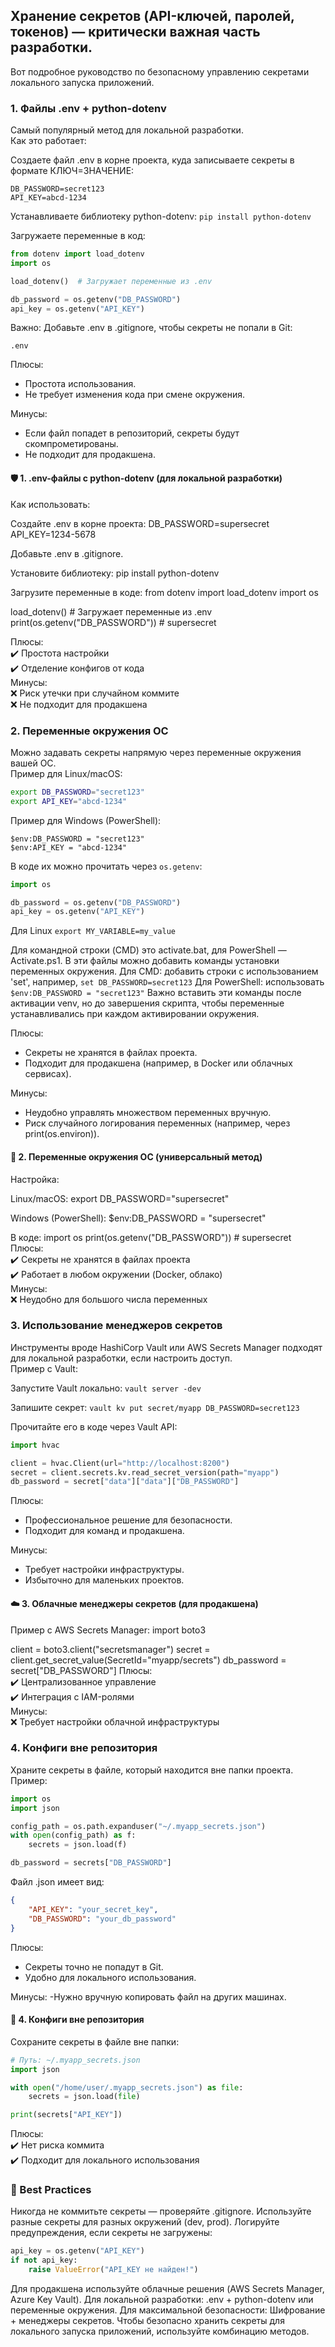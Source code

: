## Хранение секретов (API-ключей, паролей, токенов) — критически важная часть разработки. 
Вот подробное руководство по безопасному управлению секретами локального запуска приложений. 

### 1. Файлы .env + python-dotenv
Самый популярный метод для локальной разработки.  
Как это работает:

Создаете файл .env в корне проекта, куда записываете секреты в формате 
КЛЮЧ=ЗНАЧЕНИЕ:

```
DB_PASSWORD=secret123
API_KEY=abcd-1234
```

Устанавливаете библиотеку python-dotenv:
`pip install python-dotenv`

Загружаете переменные в код:
```python
from dotenv import load_dotenv
import os

load_dotenv()  # Загружает переменные из .env

db_password = os.getenv("DB_PASSWORD")
api_key = os.getenv("API_KEY")
```

Важно: Добавьте .env в .gitignore, чтобы секреты не попали 
в Git:
```.gitignore
.env
```

Плюсы:
- Простота использования.
- Не требует изменения кода при смене окружения.

Минусы:
- Если файл попадет в репозиторий, секреты будут скомпрометированы.
- Не подходит для продакшена.

#### 🛡️ 1. .env-файлы с python-dotenv (для локальной разработки)

Как использовать:

Создайте .env в корне проекта:
DB_PASSWORD=supersecret
API_KEY=1234-5678

Добавьте .env в .gitignore.

Установите библиотеку:
pip install python-dotenv

Загрузите переменные в коде:
from dotenv import load_dotenv
import os

load_dotenv()  # Загружает переменные из .env
print(os.getenv("DB_PASSWORD"))  # supersecret


Плюсы:  
✔️ Простота настройки  
✔️ Отделение конфигов от кода  
Минусы:  
❌ Риск утечки при случайном коммите  
❌ Не подходит для продакшена  

### 2. Переменные окружения ОС
Можно задавать секреты напрямую через переменные окружения вашей ОС.  
Пример для Linux/macOS:
```bash
export DB_PASSWORD="secret123"
export API_KEY="abcd-1234"
```
Пример для Windows (PowerShell):
```shell
$env:DB_PASSWORD = "secret123"
$env:API_KEY = "abcd-1234"
```

В коде их можно прочитать через `os.getenv`:
```python
import os

db_password = os.getenv("DB_PASSWORD")
api_key = os.getenv("API_KEY")
```

Для Linux
`export MY_VARIABLE=my_value`

Для командной строки (CMD) это activate.bat, 
для PowerShell — Activate.ps1. 
В эти файлы можно добавить команды установки переменных окружения.
Для CMD: 
добавить строки с использованием 'set', например, 
`set DB_PASSWORD=secret123` 
Для PowerShell: использовать 
`$env:DB_PASSWORD = "secret123"`
Важно вставить эти команды после активации venv, но до завершения скрипта, чтобы 
переменные устанавливались при каждом активировании окружения.

Плюсы:
- Секреты не хранятся в файлах проекта.
- Подходит для продакшена (например, в Docker или облачных сервисах).

Минусы:
- Неудобно управлять множеством переменных вручную.
- Риск случайного логирования переменных (например, через print(os.environ)).

#### 🔐 2. Переменные окружения ОС (универсальный метод)

Настройка:  

Linux/macOS:
export DB_PASSWORD="supersecret"

Windows (PowerShell):
$env:DB_PASSWORD = "supersecret"


В коде:
import os
print(os.getenv("DB_PASSWORD"))  # supersecret
Плюсы:  
✔️ Секреты не хранятся в файлах проекта  
✔️ Работает в любом окружении (Docker, облако)  
Минусы:  
❌ Неудобно для большого числа переменных  

### 3. Использование менеджеров секретов

Инструменты вроде HashiCorp Vault или AWS Secrets Manager подходят для локальной разработки, если настроить доступ.  
Пример с Vault:

Запустите Vault локально:
`vault server -dev`

Запишите секрет:
`vault kv put secret/myapp DB_PASSWORD=secret123`

Прочитайте его в коде через Vault API:
```python
import hvac

client = hvac.Client(url="http://localhost:8200")
secret = client.secrets.kv.read_secret_version(path="myapp")
db_password = secret["data"]["data"]["DB_PASSWORD"]
```

Плюсы:
- Профессиональное решение для безопасности.
- Подходит для команд и продакшена.

Минусы:
- Требует настройки инфраструктуры.
- Избыточно для маленьких проектов.

#### ☁️ 3. Облачные менеджеры секретов (для продакшена)

Пример с AWS Secrets Manager:
import boto3

client = boto3.client("secretsmanager")
secret = client.get_secret_value(SecretId="myapp/secrets")
db_password = secret["DB_PASSWORD"]
Плюсы:  
✔️ Централизованное управление  
✔️ Интеграция с IAM-ролями  
Минусы:  
❌ Требует настройки облачной инфраструктуры

### 4. Конфиги вне репозитория
Храните секреты в файле, который находится вне папки проекта.  
Пример:
```python
import os
import json

config_path = os.path.expanduser("~/.myapp_secrets.json")
with open(config_path) as f:
    secrets = json.load(f)

db_password = secrets["DB_PASSWORD"]
```

Файл .json имеет вид:
```json
{
    "API_KEY": "your_secret_key",
    "DB_PASSWORD": "your_db_password"
}
```

Плюсы:
- Секреты точно не попадут в Git.
- Удобно для локального использования.

Минусы:
-Нужно вручную копировать файл на других машинах.

#### 📂 4. Конфиги вне репозитория

Сохраните секреты в файле вне папки:
```python
# Путь: ~/.myapp_secrets.json
import json

with open("/home/user/.myapp_secrets.json") as file:
    secrets = json.load(file)

print(secrets["API_KEY"])
```

Плюсы:  
✔️ Нет риска коммита  
✔️ Подходит для локального использования  

### 🚨 Best Practices

Никогда не коммитьте секреты — проверяйте .gitignore.
Используйте разные секреты для разных окружений (dev, prod).
Логируйте предупреждения, если секреты не загружены:

```python
api_key = os.getenv("API_KEY")
if not api_key:
    raise ValueError("API_KEY не найден!")
```

Для продакшена используйте облачные решения (AWS Secrets Manager, Azure Key Vault).
Для локальной разработки: .env + python-dotenv или переменные окружения.
Для максимальной безопасности: Шифрование + менеджеры секретов.
Чтобы безопасно хранить секреты для локального запуска приложений, используйте комбинацию методов.
